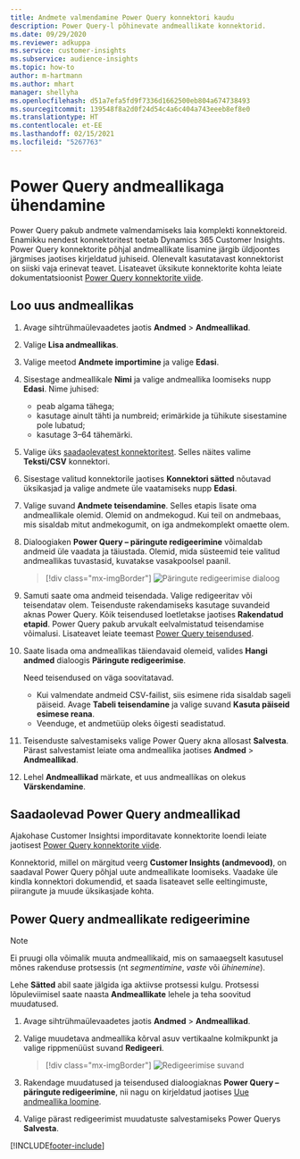 ```yaml
---
title: Andmete valmendamine Power Query konnektori kaudu
description: Power Query-l põhinevate andmeallikate konnektorid.
ms.date: 09/29/2020
ms.reviewer: adkuppa
ms.service: customer-insights
ms.subservice: audience-insights
ms.topic: how-to
author: m-hartmann
ms.author: mhart
manager: shellyha
ms.openlocfilehash: d51a7efa5fd9f7336d1662500eb804a674738493
ms.sourcegitcommit: 139548f8a2d0f24d54c4a6c404a743eeeb8ef8e0
ms.translationtype: HT
ms.contentlocale: et-EE
ms.lasthandoff: 02/15/2021
ms.locfileid: "5267763"
---
```

# <a name="connect-to-a-power-query-data-source"></a>Power Query andmeallikaga ühendamine

Power Query pakub andmete valmendamiseks laia komplekti konnektoreid. Enamikku nendest konnektoritest toetab Dynamics 365 Customer Insights. Power Query konnektorite põhjal andmeallikate lisamine järgib üldjoontes järgmises jaotises kirjeldatud juhiseid. Olenevalt kasutatavast konnektorist on siiski vaja erinevat teavet. Lisateavet üksikute konnektorite kohta leiate dokumentatsioonist [Power Query konnektorite viide](https://docs.microsoft.com/power-query/connectors/).

## <a name="create-a-new-data-source"></a>Loo uus andmeallikas

1. Avage sihtrühmaülevaadetes jaotis **Andmed** > **Andmeallikad**.

1. Valige **Lisa andmeallikas**.

1. Valige meetod **Andmete importimine** ja valige **Edasi**.

1. Sisestage andmeallikale **Nimi** ja valige andmeallika loomiseks nupp **Edasi**. Nime juhised: 
   - peab algama tähega;
   - kasutage ainult tähti ja numbreid; erimärkide ja tühikute sisestamine pole lubatud;
   - kasutage 3–64 tähemärki.

1. Valige üks [saadaolevatest konnektoritest](#available-power-query-data-sources). Selles näites valime **Teksti/CSV** konnektori.

1. Sisestage valitud konnektorile jaotises **Konnektori sätted** nõutavad üksikasjad ja valige andmete üle vaatamiseks nupp **Edasi**.

1. Valige suvand **Andmete teisendamine**. Selles etapis lisate oma andmeallikale olemid. Olemid on andmekogud. Kui teil on andmebaas, mis sisaldab mitut andmekogumit, on iga andmekomplekt omaette olem.

1. Dialoogiaken **Power Query – päringute redigeerimine** võimaldab andmeid üle vaadata ja täiustada. Olemid, mida süsteemid teie valitud andmeallikas tuvastasid, kuvatakse vasakpoolsel paanil.

   > [!div class="mx-imgBorder"]
   > ![Päringute redigeerimise dialoog](media/data-manager-configure-edit-queries.png "Päringute redigeerimise dialoog")

1. Samuti saate oma andmeid teisendada. Valige redigeeritav või teisendatav olem. Teisenduste rakendamiseks kasutage suvandeid aknas Power Query. Kõik teisendused loetletakse jaotises **Rakendatud etapid**. Power Query pakub arvukalt eelvalmistatud teisendamise võimalusi. Lisateavet leiate teemast [Power Query teisendused](https://docs.microsoft.com/power-query/power-query-what-is-power-query#transformations).

1. Saate lisada oma andmeallikas täiendavaid olemeid, valides **Hangi andmed** dialoogis **Päringute redigeerimise**.

   Need teisendused on väga soovitatavad.

   - Kui valmendate andmeid CSV-failist, siis esimene rida sisaldab sageli päiseid. Avage **Tabeli teisendamine** ja valige suvand **Kasuta päiseid esimese reana**.
   - Veenduge, et andmetüüp oleks õigesti seadistatud.

1. Teisenduste salvestamiseks valige Power Query akna allosast **Salvesta**. Pärast salvestamist leiate oma andmeallika jaotises **Andmed** > **Andmeallikad**.

1. Lehel **Andmeallikad** märkate, et uus andmeallikas on olekus **Värskendamine**.

## <a name="available-power-query-data-sources"></a>Saadaolevad Power Query andmeallikad

Ajakohase Customer Insightsi imporditavate konnektorite loendi leiate jaotisest [Power Query konnektorite viide](https://docs.microsoft.com/power-query/connectors/). 

Konnektorid, millel on märgitud veerg **Customer Insights (andmevood)**, on saadaval Power Query põhjal uute andmeallikate loomiseks. Vaadake üle kindla konnektori dokumendid, et saada lisateavet selle eeltingimuste, piirangute ja muude üksikasjade kohta.

## <a name="edit-power-query-data-sources"></a>Power Query andmeallikate redigeerimine

> [!NOTE]
> Ei pruugi olla võimalik muuta andmeallikaid, mis on samaaegselt kasutusel mõnes rakenduse protsessis (nt *segmentimine*, *vaste* või *ühinemine*). 
>
> Lehe **Sätted** abil saate jälgida iga aktiivse protsessi kulgu. Protsessi lõpuleviimisel saate naasta **Andmeallikate** lehele ja teha soovitud muudatused.

1. Avage sihtrühmaülevaadetes jaotis **Andmed** > **Andmeallikad**.

2. Valige muudetava andmeallika kõrval asuv vertikaalne kolmikpunkt ja valige rippmenüüst suvand **Redigeeri**.

   > [!div class="mx-imgBorder"]
   > ![Redigeerimise suvand](media/edit-option-data-sources.png "Redigeerimise suvand")

3. Rakendage muudatused ja teisendused dialoogiaknas **Power Query – päringute redigeerimine**, nii nagu on kirjeldatud jaotises [Uue andmeallika loomine](#create-a-new-data-source).

4. Valige pärast redigeerimist muudatuste salvestamiseks Power Querys **Salvesta**.


[!INCLUDE[footer-include](../includes/footer-banner.md)]